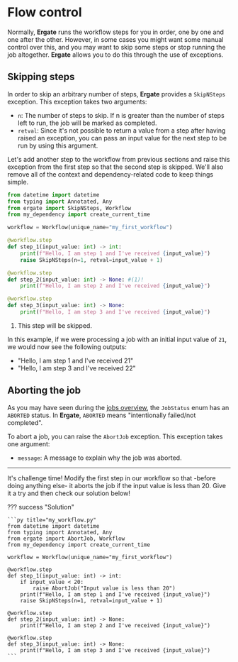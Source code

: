 # Flow control

Normally, **Ergate** runs the workflow steps for you in order, one by one and one after the other. However, in some cases you might want some manual control over this, and you may want to skip some steps or stop running the job altogether. **Ergate** allows you to do this through the use of exceptions.


## Skipping steps

In order to skip an arbitrary number of steps, **Ergate** provides a `SkipNSteps` exception. This exception takes two arguments:

- `n`: The number of steps to skip. If n is greater than the number of steps left to run, the job will be marked as completed.
- `retval`: Since it's not possible to return a value from a step after having raised an exception, you can pass an input value for the next step to be run by using this argument.

Let's add another step to the workflow from previous sections and raise this exception from the first step so that the second step is skipped. We'll also remove all of the context and dependency-related code to keep things simple.

```py title="my_workflow.py"
from datetime import datetime
from typing import Annotated, Any
from ergate import SkipNSteps, Workflow
from my_dependency import create_current_time

workflow = Workflow(unique_name="my_first_workflow")

@workflow.step
def step_1(input_value: int) -> int:
    print(f"Hello, I am step 1 and I've received {input_value}")
    raise SkipNSteps(n=1, retval=input_value + 1)

@workflow.step
def step_2(input_value: int) -> None: #(1)!
    print(f"Hello, I am step 2 and I've received {input_value}")

@workflow.step
def step_3(input_value: int) -> None:
    print(f"Hello, I am step 3 and I've received {input_value}")
```

1. This step will be skipped.

In this example, if we were processing a job with an initial input value of `21`, we would now see the following outputs:

- "Hello, I am step 1 and I've received 21"
- "Hello, I am step 3 and I've received 22"


## Aborting the job

As you may have seen during the [jobs overview](./jobs-overview.md), the `JobStatus` enum has an `ABORTED` status. In **Ergate**, `ABORTED` means "intentionally failed/not completed".

To abort a job, you can raise the `AbortJob` exception. This exception takes one argument:

- `message`: A message to explain why the job was aborted.

---

It's challenge time! Modify the first step in our workflow so that -before doing anything else- it aborts the job if the input value is less than 20. Give it a try and then check our solution below!

??? success "Solution"

    ```py title="my_workflow.py"
    from datetime import datetime
    from typing import Annotated, Any
    from ergate import AbortJob, Workflow
    from my_dependency import create_current_time

    workflow = Workflow(unique_name="my_first_workflow")

    @workflow.step
    def step_1(input_value: int) -> int:
        if input_value < 20:
            raise AbortJob("Input value is less than 20")
        print(f"Hello, I am step 1 and I've received {input_value}")
        raise SkipNSteps(n=1, retval=input_value + 1)

    @workflow.step
    def step_2(input_value: int) -> None:
        print(f"Hello, I am step 2 and I've received {input_value}")

    @workflow.step
    def step_3(input_value: int) -> None:
        print(f"Hello, I am step 3 and I've received {input_value}")
    ```
